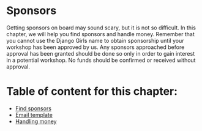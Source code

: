 # Sponsors

Getting sponsors on board may sound scary, but it is not so difficult. In this chapter, we will help you find sponsors and handle money. Remember that you cannot use the Django Girls name to obtain sponsorship until your workshop has been approved by us. Any sponsors approached before approval has been granted should be done so only in order to gain interest in a potential workshop. No funds should be confirmed or received without approval.

# Table of content for this chapter:

- [Find sponsors](./find_sponsor.md)
- [Email template](./email_template.md)
- [Handling money](./handling_money.md)
